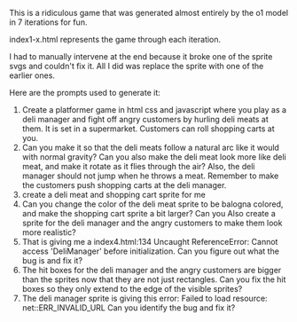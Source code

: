 This is a ridiculous game that was generated almost entirely by the o1 model in 7 iterations for fun.

index1-x.html represents the game through each iteration.

I had to manually intervene at the end because it broke one of the sprite svgs and couldn't fix it. All I did was replace the sprite with one of the earlier ones.

Here are the prompts used to generate it:

1. Create a platformer game in html css and javascript where you play as a deli manager and fight off angry customers by hurling deli meats at them. It is set in a supermarket. Customers can roll shopping carts at you.
2. Can you make it so that the deli meats follow a natural arc like it would with normal gravity? Can you also make the deli meat look more like deli meat, and make it rotate as it flies through the air? Also, the deli manager should not jump when he throws a meat. Remember to make the customers push shopping carts at the deli manager.
3. create a deli meat and shopping cart sprite for me
4. Can you change the color of the deli meat sprite to be balogna colored, and make the shopping cart sprite a bit larger? Can you Also create a sprite for the deli manager and the angry customers to make them look more realistic?
5. That is giving me a index4.html:134 Uncaught ReferenceError: Cannot access 'DeliManager' before initialization. Can you figure out what the bug is and fix it?
6. The hit boxes for the deli manager and the angry customers are bigger than the sprites now that they are not just rectangles. Can you fix the hit boxes so they only extend to the edge of the visible sprites?
7. The deli manager sprite is giving this error: Failed to load resource: net::ERR_INVALID_URL Can you identify the bug and fix it?
